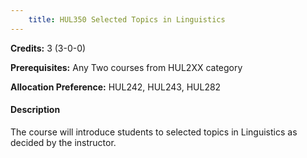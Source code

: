 ```yaml
---
    title: HUL350 Selected Topics in Linguistics
---
```

**Credits:** 3 (3-0-0)



**Prerequisites:** Any Two courses from HUL2XX category 

**Allocation Preference:** HUL242, HUL243, HUL282

#### Description 
The course will introduce students to selected topics in Linguistics as decided by the instructor.